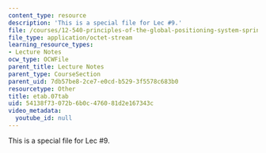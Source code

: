 ```yaml
---
content_type: resource
description: 'This is a special file for Lec #9.'
file: /courses/12-540-principles-of-the-global-positioning-system-spring-2012/54138f73072b6b0c476081d2e167343c_etab.07tab
file_type: application/octet-stream
learning_resource_types:
- Lecture Notes
ocw_type: OCWFile
parent_title: Lecture Notes
parent_type: CourseSection
parent_uid: 7db57be8-2ce7-e0cd-b529-3f5578c683b0
resourcetype: Other
title: etab.07tab
uid: 54138f73-072b-6b0c-4760-81d2e167343c
video_metadata:
  youtube_id: null
---
```

This is a special file for Lec #9.


